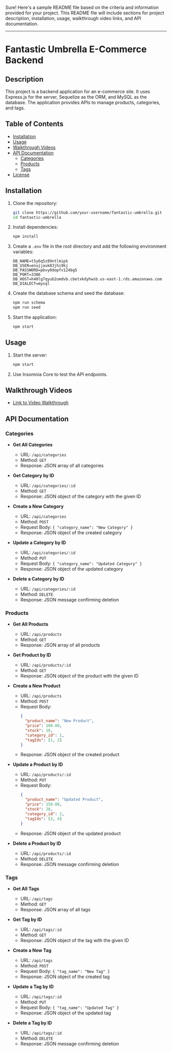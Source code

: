 Sure! Here's a sample README file based on the criteria and information provided for your project. This README file will include sections for project description, installation, usage, walkthrough video links, and API documentation.

---

# Fantastic Umbrella E-Commerce Backend

## Description

This project is a backend application for an e-commerce site. It uses Express.js for the server, Sequelize as the ORM, and MySQL as the database. The application provides APIs to manage products, categories, and tags.

## Table of Contents

- [Installation](#installation)
- [Usage](#usage)
- [Walkthrough Videos](#walkthrough-videos)
- [API Documentation](#api-documentation)
  - [Categories](#categories)
  - [Products](#products)
  - [Tags](#tags)
- [License](#license)

## Installation

1. Clone the repository:
    ```sh
    git clone https://github.com/your-username/fantastic-umbrella.git
    cd fantastic-umbrella
    ```

2. Install dependencies:
    ```sh
    npm install
    ```

3. Create a `.env` file in the root directory and add the following environment variables:
    ```env
    DB_NAME=t5y6q5z89ntlmipk
    DB_USER=enujjauk83jhi9kj
    DB_PASSWORD=pbvy0dopfv124bg5
    DB_PORT=3306
    DB_HOST=h40lg7qyub2umdvb.cbetxkdyhwsb.us-east-1.rds.amazonaws.com
    DB_DIALECT=mysql
    ```

4. Create the database schema and seed the database:
    ```sh
    npm run schema
    npm run seed
    ```

5. Start the application:
    ```sh
    npm start
    ```

## Usage

1. Start the server:
    ```sh
    npm start
    ```

2. Use Insomnia Core to test the API endpoints.

## Walkthrough Videos

- [Link to Video Walkthrough](https://)


## API Documentation

### Categories

- **Get All Categories**
    - URL: `/api/categories`
    - Method: `GET`
    - Response: JSON array of all categories

- **Get Category by ID**
    - URL: `/api/categories/:id`
    - Method: `GET`
    - Response: JSON object of the category with the given ID

- **Create a New Category**
    - URL: `/api/categories`
    - Method: `POST`
    - Request Body: `{ "category_name": "New Category" }`
    - Response: JSON object of the created category

- **Update a Category by ID**
    - URL: `/api/categories/:id`
    - Method: `PUT`
    - Request Body: `{ "category_name": "Updated Category" }`
    - Response: JSON object of the updated category

- **Delete a Category by ID**
    - URL: `/api/categories/:id`
    - Method: `DELETE`
    - Response: JSON message confirming deletion

### Products

- **Get All Products**
    - URL: `/api/products`
    - Method: `GET`
    - Response: JSON array of all products

- **Get Product by ID**
    - URL: `/api/products/:id`
    - Method: `GET`
    - Response: JSON object of the product with the given ID

- **Create a New Product**
    - URL: `/api/products`
    - Method: `POST`
    - Request Body:
      ```json
      {
        "product_name": "New Product",
        "price": 100.00,
        "stock": 10,
        "category_id": 1,
        "tagIds": [1, 2]
      }
      ```
    - Response: JSON object of the created product

- **Update a Product by ID**
    - URL: `/api/products/:id`
    - Method: `PUT`
    - Request Body:
      ```json
      {
        "product_name": "Updated Product",
        "price": 150.00,
        "stock": 20,
        "category_id": 2,
        "tagIds": [3, 4]
      }
      ```
    - Response: JSON object of the updated product

- **Delete a Product by ID**
    - URL: `/api/products/:id`
    - Method: `DELETE`
    - Response: JSON message confirming deletion

### Tags

- **Get All Tags**
    - URL: `/api/tags`
    - Method: `GET`
    - Response: JSON array of all tags

- **Get Tag by ID**
    - URL: `/api/tags/:id`
    - Method: `GET`
    - Response: JSON object of the tag with the given ID

- **Create a New Tag**
    - URL: `/api/tags`
    - Method: `POST`
    - Request Body: `{ "tag_name": "New Tag" }`
    - Response: JSON object of the created tag

- **Update a Tag by ID**
    - URL: `/api/tags/:id`
    - Method: `PUT`
    - Request Body: `{ "tag_name": "Updated Tag" }`
    - Response: JSON object of the updated tag

- **Delete a Tag by ID**
    - URL: `/api/tags/:id`
    - Method: `DELETE`
    - Response: JSON message confirming deletion

